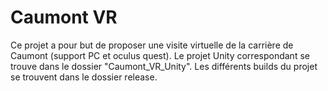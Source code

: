 # Caumont VR

Ce projet a pour but de proposer une visite virtuelle de la carrière de Caumont (support PC et oculus quest).
Le projet Unity correspondant se trouve dans le dossier "Caumont_VR_Unity".
Les différents builds du projet se trouvent dans le dossier release.  
